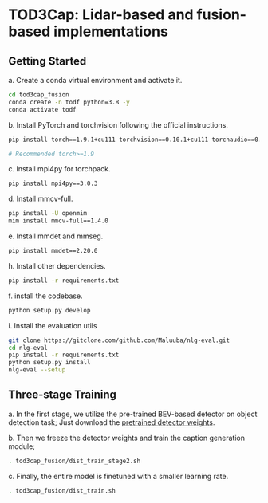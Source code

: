 # TOD3Cap: Lidar-based and fusion-based implementations

## Getting Started

a. Create a conda virtual environment and activate it.
```bash
cd tod3cap_fusion
conda create -n todf python=3.8 -y 
conda activate todf
```
b. Install PyTorch and torchvision following the official instructions.
```bash
pip install torch==1.9.1+cu111 torchvision==0.10.1+cu111 torchaudio==0.9.1 -f https://download.pytorch.org/whl/torch_stable.html

# Recommended torch>=1.9
```

c. Install mpi4py for torchpack.
```bash
pip install mpi4py==3.0.3
```

d. Install mmcv-full.
```bash
pip install -U openmim
mim install mmcv-full==1.4.0
```

e. Install mmdet and mmseg.
```bash
pip install mmdet==2.20.0
```


h. Install other dependencies.
```bash
pip install -r requirements.txt
```

f. install the codebase.
```bash
python setup.py develop
```

i. Install the evaluation utils
```bash
git clone https://gitclone.com/github.com/Maluuba/nlg-eval.git
cd nlg-eval
pip install -r requirements.txt
python setup.py install
nlg-eval --setup
```

## Three-stage Training

a. In the first stage, we utilize the pre-trained BEV-based detector on object detection task;
Just download the [pretrained detector weights](https://www.dropbox.com/scl/fi/ulaz9z4wdwtypjhx7xdi3/bevfusion-det.pth?rlkey=ovusfi2rchjub5oafogou255v&dl=1).



b. Then we freeze the detector weights and train the caption generation module; 
```bash
. tod3cap_fusion/dist_train_stage2.sh
```


c. Finally, the entire model is finetuned with a smaller learning rate.
```bash
. tod3cap_fusion/dist_train.sh
```




